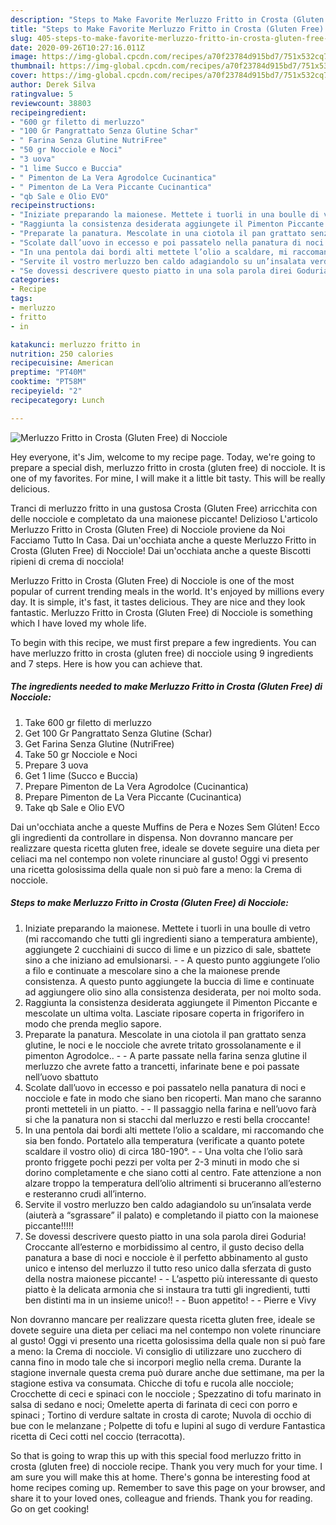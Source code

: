 ```yaml
---
description: "Steps to Make Favorite Merluzzo Fritto in Crosta (Gluten Free) di Nocciole"
title: "Steps to Make Favorite Merluzzo Fritto in Crosta (Gluten Free) di Nocciole"
slug: 405-steps-to-make-favorite-merluzzo-fritto-in-crosta-gluten-free-di-nocciole
date: 2020-09-26T10:27:16.011Z
image: https://img-global.cpcdn.com/recipes/a70f23784d915bd7/751x532cq70/merluzzo-fritto-in-crosta-gluten-free-di-nocciole-recipe-main-photo.jpg
thumbnail: https://img-global.cpcdn.com/recipes/a70f23784d915bd7/751x532cq70/merluzzo-fritto-in-crosta-gluten-free-di-nocciole-recipe-main-photo.jpg
cover: https://img-global.cpcdn.com/recipes/a70f23784d915bd7/751x532cq70/merluzzo-fritto-in-crosta-gluten-free-di-nocciole-recipe-main-photo.jpg
author: Derek Silva
ratingvalue: 5
reviewcount: 38803
recipeingredient:
- "600 gr filetto di merluzzo"
- "100 Gr Pangrattato Senza Glutine Schar"
- " Farina Senza Glutine NutriFree"
- "50 gr Nocciole e Noci"
- "3 uova"
- "1 lime Succo e Buccia"
- " Pimenton de La Vera Agrodolce Cucinantica"
- " Pimenton de La Vera Piccante Cucinantica"
- "qb Sale e Olio EVO"
recipeinstructions:
- "Iniziate preparando la maionese. Mettete i tuorli in una boulle di vetro (mi raccomando che tutti gli ingredienti siano a temperatura ambiente), aggiungete 2 cucchiaini di succo di lime e un pizzico di sale, sbattete sino a che iniziano ad emulsionarsi.  A questo punto aggiungete l’olio a filo e continuate a mescolare sino a che la maionese prende consistenza. A questo punto aggiungete la buccia di lime e continuate ad aggiungere olio sino alla consistenza desiderata, per noi molto soda."
- "Raggiunta la consistenza desiderata aggiungete il Pimenton Piccante e mescolate un ultima volta. Lasciate riposare coperta in frigorifero in modo che prenda meglio sapore."
- "Preparate la panatura. Mescolate in una ciotola il pan grattato senza glutine, le noci e le nocciole che avrete tritato grossolanamente e il pimenton Agrodolce..  A parte passate nella farina senza glutine il merluzzo che avrete fatto a trancetti, infarinate bene e poi passate nell’uovo sbattuto"
- "Scolate dall’uovo in eccesso e poi passatelo nella panatura di noci e nocciole e fate in modo che siano ben ricoperti. Man mano che saranno pronti metteteli in un piatto.  Il passaggio nella farina e nell’uovo farà si che la panatura non si stacchi dal merluzzo e resti bella croccante!"
- "In una pentola dai bordi alti mettete l’olio a scaldare, mi raccomando che sia ben fondo. Portatelo alla temperatura (verificate a quanto potete scaldare il vostro olio) di circa 180-190°.  Una volta che l’olio sarà pronto friggete pochi pezzi per volta per 2-3 minuti in modo che si dorino completamente e che siano cotti al centro. Fate attenzione a non alzare troppo la temperatura dell’olio altrimenti si bruceranno all’esterno e resteranno crudi all’interno."
- "Servite il vostro merluzzo ben caldo adagiandolo su un’insalata verde (aiuterà a “sgrassare” il palato) e completando il piatto con la maionese piccante!!!!!"
- "Se dovessi descrivere questo piatto in una sola parola direi Goduria! Croccante all’esterno e morbidissimo al centro, il gusto deciso della panatura a base di noci e nocciole è il perfetto abbinamento al gusto unico e intenso del merluzzo il tutto reso unico dalla sferzata di gusto della nostra maionese piccante!  L’aspetto più interessante di questo piatto è la delicata armonia che si instaura tra tutti gli ingredienti, tutti ben distinti ma in un insieme unico!!  Buon appetito!  Pierre e Vivy"
categories:
- Recipe
tags:
- merluzzo
- fritto
- in

katakunci: merluzzo fritto in 
nutrition: 250 calories
recipecuisine: American
preptime: "PT40M"
cooktime: "PT58M"
recipeyield: "2"
recipecategory: Lunch

---
```



![Merluzzo Fritto in Crosta (Gluten Free) di Nocciole](https://img-global.cpcdn.com/recipes/a70f23784d915bd7/751x532cq70/merluzzo-fritto-in-crosta-gluten-free-di-nocciole-recipe-main-photo.jpg)

Hey everyone, it's Jim, welcome to my recipe page. Today, we're going to prepare a special dish, merluzzo fritto in crosta (gluten free) di nocciole. It is one of my favorites. For mine, I will make it a little bit tasty. This will be really delicious.

Tranci di merluzzo fritto in una gustosa Crosta (Gluten Free) arricchita con delle nocciole e completato da una maionese piccante! Delizioso L&#39;articolo Merluzzo Fritto in Crosta (Gluten Free) di Nocciole proviene da Noi Facciamo Tutto In Casa. Dai un&#39;occhiata anche a queste Merluzzo Fritto in Crosta (Gluten Free) di Nocciole! Dai un&#39;occhiata anche a queste Biscotti ripieni di crema di nocciola!

Merluzzo Fritto in Crosta (Gluten Free) di Nocciole is one of the most popular of current trending meals in the world. It's enjoyed by millions every day. It is simple, it's fast, it tastes delicious. They are nice and they look fantastic. Merluzzo Fritto in Crosta (Gluten Free) di Nocciole is something which I have loved my whole life.


To begin with this recipe, we must first prepare a few ingredients. You can have merluzzo fritto in crosta (gluten free) di nocciole using 9 ingredients and 7 steps. Here is how you can achieve that.

<!--inarticleads1-->

##### The ingredients needed to make Merluzzo Fritto in Crosta (Gluten Free) di Nocciole:

1. Take 600 gr filetto di merluzzo
1. Get 100 Gr Pangrattato Senza Glutine (Schar)
1. Get  Farina Senza Glutine (NutriFree)
1. Take 50 gr Nocciole e Noci
1. Prepare 3 uova
1. Get 1 lime (Succo e Buccia)
1. Prepare  Pimenton de La Vera Agrodolce (Cucinantica)
1. Prepare  Pimenton de La Vera Piccante (Cucinantica)
1. Take qb Sale e Olio EVO


Dai un&#39;occhiata anche a queste Muffins de Pera e Nozes Sem Glúten! Ecco gli ingredienti da controllare in dispensa. Non dovranno mancare per realizzare questa ricetta gluten free, ideale se dovete seguire una dieta per celiaci ma nel contempo non volete rinunciare al gusto! Oggi vi presento una ricetta golosissima della quale non si può fare a meno: la Crema di nocciole. 

<!--inarticleads2-->

##### Steps to make Merluzzo Fritto in Crosta (Gluten Free) di Nocciole:

1. Iniziate preparando la maionese. Mettete i tuorli in una boulle di vetro (mi raccomando che tutti gli ingredienti siano a temperatura ambiente), aggiungete 2 cucchiaini di succo di lime e un pizzico di sale, sbattete sino a che iniziano ad emulsionarsi. -  - A questo punto aggiungete l’olio a filo e continuate a mescolare sino a che la maionese prende consistenza. A questo punto aggiungete la buccia di lime e continuate ad aggiungere olio sino alla consistenza desiderata, per noi molto soda.
1. Raggiunta la consistenza desiderata aggiungete il Pimenton Piccante e mescolate un ultima volta. Lasciate riposare coperta in frigorifero in modo che prenda meglio sapore.
1. Preparate la panatura. Mescolate in una ciotola il pan grattato senza glutine, le noci e le nocciole che avrete tritato grossolanamente e il pimenton Agrodolce.. -  - A parte passate nella farina senza glutine il merluzzo che avrete fatto a trancetti, infarinate bene e poi passate nell’uovo sbattuto
1. Scolate dall’uovo in eccesso e poi passatelo nella panatura di noci e nocciole e fate in modo che siano ben ricoperti. Man mano che saranno pronti metteteli in un piatto. -  - Il passaggio nella farina e nell’uovo farà si che la panatura non si stacchi dal merluzzo e resti bella croccante!
1. In una pentola dai bordi alti mettete l’olio a scaldare, mi raccomando che sia ben fondo. Portatelo alla temperatura (verificate a quanto potete scaldare il vostro olio) di circa 180-190°. -  - Una volta che l’olio sarà pronto friggete pochi pezzi per volta per 2-3 minuti in modo che si dorino completamente e che siano cotti al centro. Fate attenzione a non alzare troppo la temperatura dell’olio altrimenti si bruceranno all’esterno e resteranno crudi all’interno.
1. Servite il vostro merluzzo ben caldo adagiandolo su un’insalata verde (aiuterà a “sgrassare” il palato) e completando il piatto con la maionese piccante!!!!!
1. Se dovessi descrivere questo piatto in una sola parola direi Goduria! Croccante all’esterno e morbidissimo al centro, il gusto deciso della panatura a base di noci e nocciole è il perfetto abbinamento al gusto unico e intenso del merluzzo il tutto reso unico dalla sferzata di gusto della nostra maionese piccante! -  - L’aspetto più interessante di questo piatto è la delicata armonia che si instaura tra tutti gli ingredienti, tutti ben distinti ma in un insieme unico!! -  - Buon appetito! -  - Pierre e Vivy


Non dovranno mancare per realizzare questa ricetta gluten free, ideale se dovete seguire una dieta per celiaci ma nel contempo non volete rinunciare al gusto! Oggi vi presento una ricetta golosissima della quale non si può fare a meno: la Crema di nocciole. Vi consiglio di utilizzare uno zucchero di canna fino in modo tale che si incorpori meglio nella crema. Durante la stagione invernale questa crema può durare anche due settimane, ma per la stagione estiva va consumata. Chicche di tofu e rucola alle nocciole; Crocchette di ceci e spinaci con le nocciole ; Spezzatino di tofu marinato in salsa di sedano e noci; Omelette aperta di farinata di ceci con porro e spinaci ; Tortino di verdure saltate in crosta di carote; Nuvola di occhio di bue con le melanzane ; Polpette di tofu e lupini al sugo di verdure Fantastica ricetta di Ceci cotti nel coccio (terracotta). 

So that is going to wrap this up with this special food merluzzo fritto in crosta (gluten free) di nocciole recipe. Thank you very much for your time. I am sure you will make this at home. There's gonna be interesting food at home recipes coming up. Remember to save this page on your browser, and share it to your loved ones, colleague and friends. Thank you for reading. Go on get cooking!
